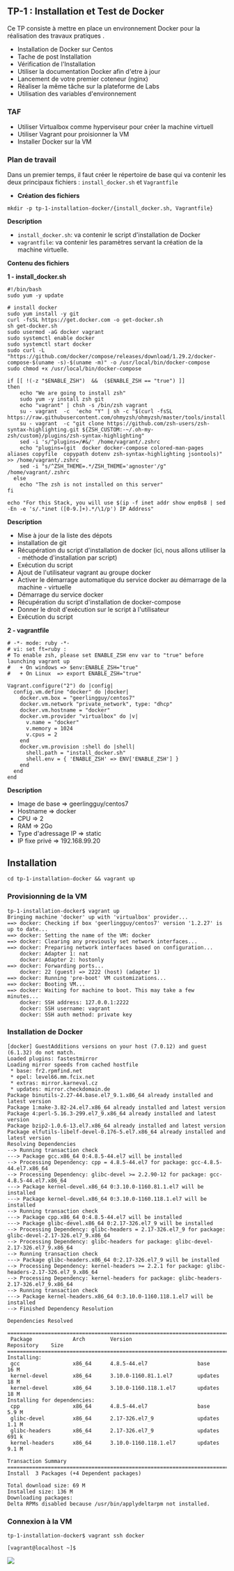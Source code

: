 ## TP-1 : Installation et Test de Docker
Ce TP consiste à mettre en place un environnement Docker pour la réalisation des travaux pratiques .

- Installation de Docker sur Centos
- Tache de post Installation
- Vérification de l'Installation
- Utiliser la documentation Docker afin d'etre à jour
- Lancement de votre premier coteneur (nginx)
- Réaliser la même tâche sur la plateforme de Labs
- Utilisation des variables d'environnement

### TAF
- Utiliser Virtualbox comme hyperviseur pour créer la machine virtuell
- Utiliser Vagrant pour proisionner la VM
- Installer Docker sur la VM

### Plan de travail
Dans un premier temps, il faut créer le répertoire de base qui va contenir les deux principaux fichiers : `install_docker.sh` et `Vagrantfile` 

- **Création des fichiers**
```
mkdir -p tp-1-installation-docker/{install_docker.sh, Vagrantfile}
```
**Description**

- `install_docker.sh`:  va contenir le script d'installation de Docker
- `vagrantfile`: va contenir les paramètres servant la création de la machine virtuelle.

**Contenu des fichiers**

**1 - install_docker.sh**
```
#!/bin/bash
sudo yum -y update

# install docker
sudo yum install -y git
curl -fsSL https://get.docker.com -o get-docker.sh
sh get-docker.sh
sudo usermod -aG docker vagrant
sudo systemctl enable docker
sudo systemctl start docker
sudo curl -L "https://github.com/docker/compose/releases/download/1.29.2/docker-compose-$(uname -s)-$(uname -m)" -o /usr/local/bin/docker-compose
sudo chmod +x /usr/local/bin/docker-compose

if [[ !(-z "$ENABLE_ZSH")  &&  ($ENABLE_ZSH == "true") ]]
then
    echo "We are going to install zsh"
    sudo yum -y install zsh git
    echo "vagrant" | chsh -s /bin/zsh vagrant
    su - vagrant  -c  'echo "Y" | sh -c "$(curl -fsSL https://raw.githubusercontent.com/ohmyzsh/ohmyzsh/master/tools/install.sh)"'
    su - vagrant  -c "git clone https://github.com/zsh-users/zsh-syntax-highlighting.git ${ZSH_CUSTOM:-~/.oh-my-zsh/custom}/plugins/zsh-syntax-highlighting"
    sed -i 's/^plugins=/#&/' /home/vagrant/.zshrc
    echo "plugins=(git  docker docker-compose colored-man-pages aliases copyfile  copypath dotenv zsh-syntax-highlighting jsontools)" >> /home/vagrant/.zshrc
    sed -i "s/^ZSH_THEME=.*/ZSH_THEME='agnoster'/g"  /home/vagrant/.zshrc
  else
    echo "The zsh is not installed on this server"    
fi

echo "For this Stack, you will use $(ip -f inet addr show enp0s8 | sed -En -e 's/.*inet ([0-9.]+).*/\1/p') IP Address"
```
**Description**

- Mise à jour de la liste des dépots
- installation de git
- Récupération du script d'installation de docker (ici, nous allons utiliser la - méthode d'installation par script)
- Exécution du script
- Ajout de l'utilisateur vagrant au groupe docker
- Activer le démarrage automatique du service docker au démarrage de la machine - virtuelle
- Démarrage du service docker
- Récupération du script d'installation de docker-compose
- Donner le droit d'exécution sur le script à l'utilisateur
- Exécution du script

**2 - vagrantfile**
```
# -*- mode: ruby -*-
# vi: set ft=ruby :
# To enable zsh, please set ENABLE_ZSH env var to "true" before launching vagrant up 
#   + On windows => $env:ENABLE_ZSH="true"
#   + On Linux  => export ENABLE_ZSH="true"

Vagrant.configure("2") do |config|
  config.vm.define "docker" do |docker|
    docker.vm.box = "geerlingguy/centos7"
    docker.vm.network "private_network", type: "dhcp"
    docker.vm.hostname = "docker"
    docker.vm.provider "virtualbox" do |v|
      v.name = "docker"
      v.memory = 1024
      v.cpus = 2
    end
    docker.vm.provision :shell do |shell|
      shell.path = "install_docker.sh"
      shell.env = { 'ENABLE_ZSH' => ENV['ENABLE_ZSH'] }
    end
  end
end

```
**Description**

- Image de base => geerlingguy/centos7
- Hostname => docker
- CPU => 2
- RAM => 2Go
- Type d'adressage IP => static
- IP fixe privé => 192.168.99.20

## Installation 

```
cd tp-1-installation-docker && vagrant up
```
### Provisionning de la VM

```
tp-1-installation-docker$ vagrant up
Bringing machine 'docker' up with 'virtualbox' provider...
==> docker: Checking if box 'geerlingguy/centos7' version '1.2.27' is up to date...
==> docker: Setting the name of the VM: docker
==> docker: Clearing any previously set network interfaces...
==> docker: Preparing network interfaces based on configuration...
    docker: Adapter 1: nat
    docker: Adapter 2: hostonly
==> docker: Forwarding ports...
    docker: 22 (guest) => 2222 (host) (adapter 1)
==> docker: Running 'pre-boot' VM customizations...
==> docker: Booting VM...
==> docker: Waiting for machine to boot. This may take a few minutes...
    docker: SSH address: 127.0.0.1:2222
    docker: SSH username: vagrant
    docker: SSH auth method: private key
```
### Installation de Docker
```
[docker] GuestAdditions versions on your host (7.0.12) and guest (6.1.32) do not match.
Loaded plugins: fastestmirror
Loading mirror speeds from cached hostfile
 * base: fr2.rpmfind.net
 * epel: level66.mm.fcix.net
 * extras: mirror.karneval.cz
 * updates: mirror.checkdomain.de
Package binutils-2.27-44.base.el7_9.1.x86_64 already installed and latest version
Package 1:make-3.82-24.el7.x86_64 already installed and latest version
Package 4:perl-5.16.3-299.el7_9.x86_64 already installed and latest version
Package bzip2-1.0.6-13.el7.x86_64 already installed and latest version
Package elfutils-libelf-devel-0.176-5.el7.x86_64 already installed and latest version
Resolving Dependencies
--> Running transaction check
---> Package gcc.x86_64 0:4.8.5-44.el7 will be installed
--> Processing Dependency: cpp = 4.8.5-44.el7 for package: gcc-4.8.5-44.el7.x86_64
--> Processing Dependency: glibc-devel >= 2.2.90-12 for package: gcc-4.8.5-44.el7.x86_64
---> Package kernel-devel.x86_64 0:3.10.0-1160.81.1.el7 will be installed
---> Package kernel-devel.x86_64 0:3.10.0-1160.118.1.el7 will be installed
--> Running transaction check
---> Package cpp.x86_64 0:4.8.5-44.el7 will be installed
---> Package glibc-devel.x86_64 0:2.17-326.el7_9 will be installed
--> Processing Dependency: glibc-headers = 2.17-326.el7_9 for package: glibc-devel-2.17-326.el7_9.x86_64
--> Processing Dependency: glibc-headers for package: glibc-devel-2.17-326.el7_9.x86_64
--> Running transaction check
---> Package glibc-headers.x86_64 0:2.17-326.el7_9 will be installed
--> Processing Dependency: kernel-headers >= 2.2.1 for package: glibc-headers-2.17-326.el7_9.x86_64
--> Processing Dependency: kernel-headers for package: glibc-headers-2.17-326.el7_9.x86_64
--> Running transaction check
---> Package kernel-headers.x86_64 0:3.10.0-1160.118.1.el7 will be installed
--> Finished Dependency Resolution

Dependencies Resolved

================================================================================
 Package             Arch        Version                     Repository    Size
================================================================================
Installing:
 gcc                 x86_64      4.8.5-44.el7                base          16 M
 kernel-devel        x86_64      3.10.0-1160.81.1.el7        updates       18 M
 kernel-devel        x86_64      3.10.0-1160.118.1.el7       updates       18 M
Installing for dependencies:
 cpp                 x86_64      4.8.5-44.el7                base         5.9 M
 glibc-devel         x86_64      2.17-326.el7_9              updates      1.1 M
 glibc-headers       x86_64      2.17-326.el7_9              updates      691 k
 kernel-headers      x86_64      3.10.0-1160.118.1.el7       updates      9.1 M

Transaction Summary
================================================================================
Install  3 Packages (+4 Dependent packages)

Total download size: 69 M
Installed size: 136 M
Downloading packages:
Delta RPMs disabled because /usr/bin/applydeltarpm not installed.
```
### Connexion à la VM
```
tp-1-installation-docker$ vagrant ssh docker
```

```
[vagrant@localhost ~]$ 
```
![](../images/docker.png)